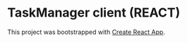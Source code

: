 # TaskManager client (REACT)

This project was bootstrapped with
[Create React App](https://github.com/facebook/create-react-app).
